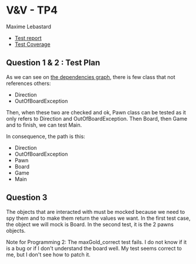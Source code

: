 V&V - TP4
===
Maxime Lebastard

* [Test report](Stubsmocks/simpleGame/target/surefire-reports)
* [Test Coverage](Stubsmocks/simpleGame/target/site/jacoco/index.html)

Question 1 & 2 : Test Plan
---
As we can see on [the dependencies graph](Report/DependenciesView.png), there is few class that not references others:
* Direction
* OutOfBoardException

Then, when these two are checked and ok, Pawn class can be tested as it only refers to Direction and OutOfBoardException. Then Board, then Game and to finish, we can test Main.

In consequence, the path is this:
* Direction
* OutOfBoardException
* Pawn
* Board
* Game
* Main

Question 3
---
The objects that are interacted with must be mocked because we need to spy them and to make them return the values we want.
In the first test case, the object we will mock is Board. In the second test, it is the 2 pawns objects.

Note for Programming 2: The maxGold_correct test fails. I do not know if it is a bug or if I don't understand the board well. My test seems correct to me, but I don't see how to patch it.
